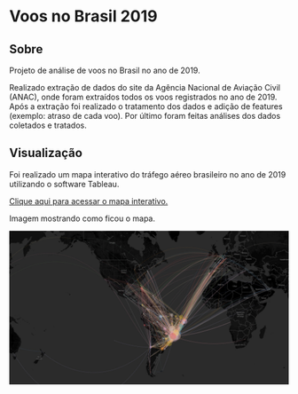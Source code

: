 # Voos no Brasil 2019

## Sobre

Projeto de análise de voos no Brasil no ano de 2019.

Realizado extração de dados do site da Agência Nacional de Aviação Civil (ANAC), onde foram extraídos todos os voos registrados no ano de 2019. Após a extração foi realizado o tratamento dos dados e adição de features (exemplo: atraso de cada voo). Por último foram feitas análises dos dados coletados e tratados.

## Visualização

Foi realizado um mapa interativo do tráfego aéreo brasileiro no ano de 2019 utilizando o software Tableau.

[Clique aqui para acessar o mapa interativo.](https://public.tableau.com/profile/matheus8405#!/vizhome/flights_brazil_2019/Planilha1)

Imagem mostrando como ficou o mapa.

![mapa](mapa_tableau.jpg)
